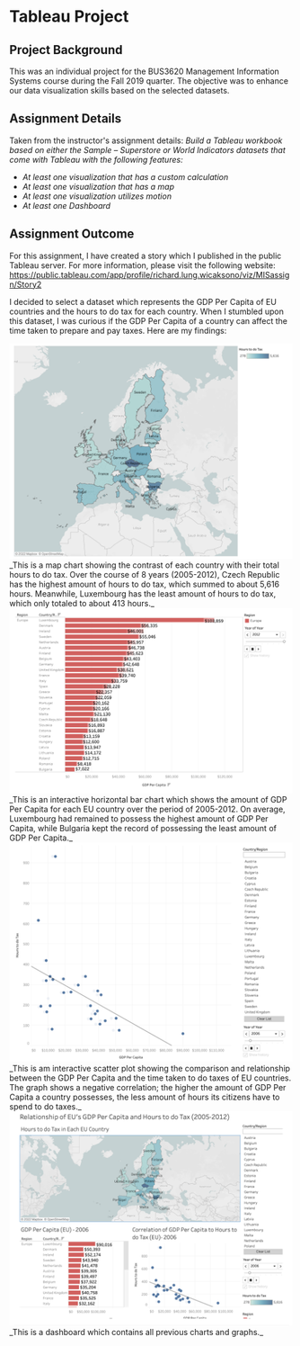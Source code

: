 # Tableau Project

## Project Background
This was an individual project for the BUS3620 Management Information Systems course during the Fall 2019 quarter. The objective was to enhance our data visualization skills based on the selected datasets. 

## Assignment Details
Taken from the instructor's assignment details:
_Build a Tableau workbook based on either the Sample – Superstore or World Indicators datasets that come with Tableau with the following features:_ 
- _At least one visualization that has a custom calculation_
- _At least one visualization that has a map_
- _At least one visualization utilizes motion_
- _At least one Dashboard_

## Assignment Outcome
For this assignment, I have created a story which I published in the public Tableau server. For more information, please visit the following website:
https://public.tableau.com/app/profile/richard.lung.wicaksono/viz/MISassign/Story2

I decided to select a dataset which represents the GDP Per Capita of EU countries and the hours to do tax for each country. When I stumbled upon this dataset, I was curious if the GDP Per Capita of a country can affect the time taken to prepare and pay taxes. Here are my findings:

<img src="images/map_chart.png?raw=true"/>
_This is a map chart showing the contrast of each country with their total hours to do tax. Over the course of 8 years (2005-2012), Czech Republic has the highest amount of hours to do tax, which summed to about 5,616 hours. Meanwhile, Luxembourg has the least amount of hours to do tax, which only totaled to about 413 hours._

<img src="images/tableau_bar_chart.png?raw=true"/>
_This is an interactive horizontal bar chart which shows the amount of GDP Per Capita for each EU country over the period of 2005-2012. On average, Luxembourg had remained to possess the highest amount of GDP Per Capita, while Bulgaria kept the record of possessing the least amount of GDP Per Capita._

<img src="images/tableau_scatter_plot.png?raw=true"/>
_This is am interactive scatter plot showing the comparison and relationship between the GDP Per Capita and the time taken to do taxes of EU countries. The graph shows a negative correlation; the higher the amount of GDP Per Capita a country possesses, the less amount of hours its citizens have to spend to do taxes._

<img src="images/tableau_dashboard.png?raw=true"/>
_This is a dashboard which contains all previous charts and graphs._




